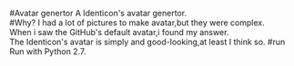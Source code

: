 #Avatar genertor
A Identicon's avatar genertor.  
#Why?
I had a lot of pictures to make avatar,but they were complex.  
When i saw the GitHub's default avatar,i found my answer.  
The Identicon's avatar is simply and good-looking,at least I think so.
#run
Run with Python 2.7.



